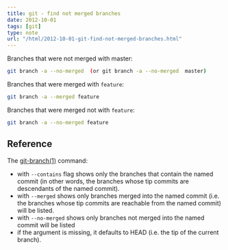 ```yaml
---
title: git - find not merged branches
date: 2012-10-01
tags: [git]
type: note
url: "/html/2012-10-01-git-find-not-merged-branches.html"
---
```


Branches that were not merged with master:

```bash
git branch -a --no-merged  (or git branch -a --no-merged  master)
```

Branches that were merged with `feature`:

```bash
git branch -a --merged feature
```

Branches that were merged not with `feature`:

```bash
git branch -a --no-merged feature
```

<!-- more -->

## Reference

The [git-branch(1)](http://www.kernel.org/pub/software/scm/git/docs/git-branch.html) command:

* with `--contains` flag shows only the branches that contain the named commit (in other words, the branches whose tip commits are descendants of the named commit).
* with `--merged` shows only branches merged into the named commit (i.e. the branches whose tip commits are reachable from the named commit) will be listed.
* with `--no-merged` shows only branches not merged into the named commit will be listed
* if the <commit> argument is missing, it defaults to HEAD (i.e. the tip of the current branch).
